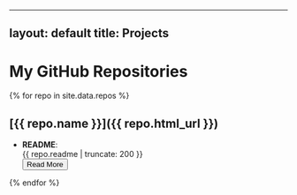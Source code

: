 

---
layout: default
title: Projects
---

# My GitHub Repositories

{% for repo in site.data.repos %}
## [{{ repo.name }}]({{ repo.html_url }})
- **README**:
  <div class="readme-container">
    <div class="readme-preview" id="preview-{{ repo.name }}">
      {{ repo.readme | truncate: 200 }}
    </div>
    <div class="readme-full" id="full-{{ repo.name }}" style="display: none;">
      {{ repo.readme }}
    </div>
    <button class="read-more-button" onclick="toggleReadme('{{ repo.name }}')">Read More</button>
  </div>
{% endfor %}


<script>
function toggleReadme(repoName) {
    const preview = document.getElementById(`preview-${repoName}`);
    const full = document.getElementById(`full-${repoName}`);
    const button = preview.nextElementSibling;

    if (preview.style.display === "none") {
        preview.style.display = "block";
        full.style.display = "none";
        button.textContent = "Read More";
    } else {
        preview.style.display = "none";
        full.style.display = "block";
        button.textContent = "Show Less";
    }
}
</script>
